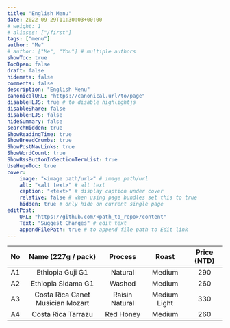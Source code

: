```yaml
---
title: "English Menu"
date: 2022-09-29T11:30:03+00:00
# weight: 1
# aliases: ["/first"]
tags: ["menu"]
author: "Me"
# author: ["Me", "You"] # multiple authors
showToc: true
TocOpen: false
draft: false
hidemeta: false
comments: false
description: "English Menu"
canonicalURL: "https://canonical.url/to/page"
disableHLJS: true # to disable highlightjs
disableShare: false
disableHLJS: false
hideSummary: false
searchHidden: true
ShowReadingTime: true
ShowBreadCrumbs: true
ShowPostNavLinks: true
ShowWordCount: true
ShowRssButtonInSectionTermList: true
UseHugoToc: true
cover:
    image: "<image path/url>" # image path/url
    alt: "<alt text>" # alt text
    caption: "<text>" # display caption under cover
    relative: false # when using page bundles set this to true
    hidden: true # only hide on current single page
editPost:
    URL: "https://github.com/<path_to_repo>/content"
    Text: "Suggest Changes" # edit text
    appendFilePath: true # to append file path to Edit link
---
```


| No |    Name (227g / pack)            | Process         |  Roast       | Price (NTD) |
|:--:|:--------------------------------:|:---------------:|:------------:|:-----------:|
| A1 | Ethiopia Guji G1                 | Natural         |  Medium      |  290        |
| A2 | Ethiopia Sidama G1               | Washed          |  Medium      |  260        |
| A3 | Costa Rica Canet Musician Mozart | Raisin Natural  | Medium Light |  330        |
| A4 | Costa Rica Tarrazu               | Red Honey       |  Medium      |  260        |